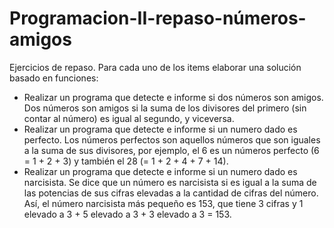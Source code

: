 # Programacion-II-repaso-números-amigos
Ejercicios de repaso. Para cada uno de los items elaborar una solución basado en funciones:
- Realizar un programa que detecte e informe si dos números son amigos. Dos números son amigos si la suma de los divisores del primero (sin contar al número) es igual al segundo, y viceversa.
- Realizar un programa que detecte e informe si un numero dado es perfecto. Los números perfectos son aquellos números que son iguales a la suma de sus divisores, por ejemplo, el 6 es un números perfecto (6 = 1 + 2 + 3) y también el 28 (= 1 + 2 + 4 + 7 + 14).
- Realizar un programa que detecte e informe si un numero dado es narcisista. Se dice que un número es narcisista si es igual a la suma de las potencias de sus cifras elevadas a la cantidad de cifras del número. Así, el número narcisista más pequeño es 153, que tiene 3 cifras y 1 elevado a 3 + 5 elevado a 3 + 3 elevado a 3 = 153.
